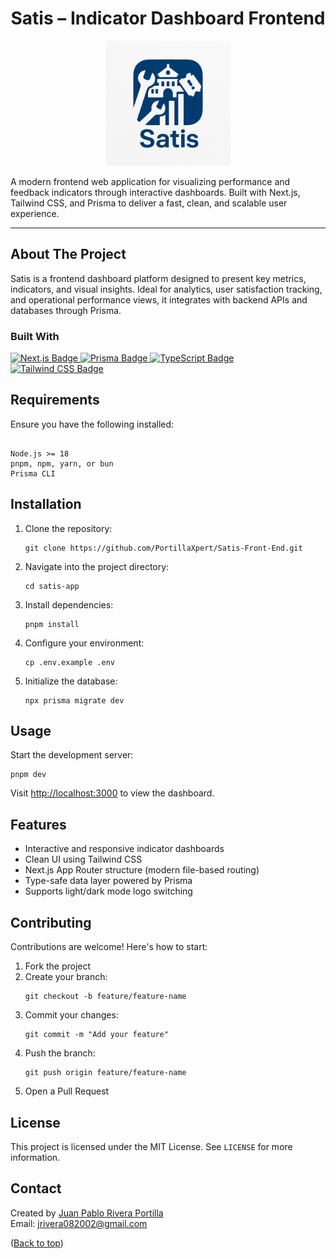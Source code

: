 <div id="readme-top"></div>

<h1 align="center">Satis – Indicator Dashboard Frontend</h1>
<p align="center">
  <img src="images/logo.png" alt="Satis App Logo" width="200" />
</p>
<p class="lead" align="center">

  A modern frontend web application for visualizing performance and feedback indicators through interactive dashboards.
  Built with Next.js, Tailwind CSS, and Prisma to deliver a fast, clean, and scalable user experience.
</p>

<hr />

<h2 id="about">About The Project</h2>

<p>
  Satis is a frontend dashboard platform designed to present key metrics, indicators, and visual insights.
  Ideal for analytics, user satisfaction tracking, and operational performance views, it integrates with backend APIs and databases through Prisma.
</p>

<div class="badge-container">
  <h3>Built With</h3>
  <a class="badge" href="https://nextjs.org/" target="_blank" rel="noopener noreferrer">
    <img src="https://img.shields.io/badge/Next.js-000000?style=for-the-badge&logo=next.js&logoColor=white" alt="Next.js Badge" />
  </a>
  <a class="badge" href="https://prisma.io/" target="_blank" rel="noopener noreferrer">
    <img src="https://img.shields.io/badge/Prisma-2D3748?style=for-the-badge&logo=prisma&logoColor=white" alt="Prisma Badge" />
  </a>
  <a class="badge" href="https://www.typescriptlang.org/" target="_blank" rel="noopener noreferrer">
    <img src="https://img.shields.io/badge/TypeScript-3178C6?style=for-the-badge&logo=typescript&logoColor=white" alt="TypeScript Badge" />
  </a>
  <a class="badge" href="https://tailwindcss.com/" target="_blank" rel="noopener noreferrer">
    <img src="https://img.shields.io/badge/Tailwind_CSS-38B2AC?style=for-the-badge&logo=tailwind-css&logoColor=white" alt="Tailwind CSS Badge" />
  </a>
</div>

<h2 id="requirements">Requirements</h2>
<p>Ensure you have the following installed:</p>
<pre><code>
Node.js >= 18
pnpm, npm, yarn, or bun
Prisma CLI
</code></pre>

<h2 id="installation">Installation</h2>
<ol>
  <li>Clone the repository:
    <pre><code>git clone https://github.com/PortillaXpert/Satis-Front-End.git</code></pre>
  </li>
  <li>Navigate into the project directory:
    <pre><code>cd satis-app</code></pre>
  </li>
  <li>Install dependencies:
    <pre><code>pnpm install</code></pre>
  </li>
  <li>Configure your environment:
    <pre><code>cp .env.example .env</code></pre>
  </li>
  <li>Initialize the database:
    <pre><code>npx prisma migrate dev</code></pre>
  </li>
</ol>

<h2 id="usage">Usage</h2>
<p>Start the development server:</p>
<pre><code>pnpm dev</code></pre>
<p>Visit <a href="http://localhost:3000">http://localhost:3000</a> to view the dashboard.</p>

<h2 id="features">Features</h2>
<ul>
  <li>Interactive and responsive indicator dashboards</li>
  <li>Clean UI using Tailwind CSS</li>
  <li>Next.js App Router structure (modern file-based routing)</li>
  <li>Type-safe data layer powered by Prisma</li>
  <li>Supports light/dark mode logo switching</li>
</ul>

<h2 id="contributing">Contributing</h2>
<p>Contributions are welcome! Here's how to start:</p>
<ol>
  <li>Fork the project</li>
  <li>Create your branch:
    <pre><code>git checkout -b feature/feature-name</code></pre>
  </li>
  <li>Commit your changes:
    <pre><code>git commit -m "Add your feature"</code></pre>
  </li>
  <li>Push the branch:
    <pre><code>git push origin feature/feature-name</code></pre>
  </li>
  <li>Open a Pull Request</li>
</ol>

<h2 id="license">License</h2>
<p>This project is licensed under the MIT License. See <code>LICENSE</code> for more information.</p>

<h2 id="contact">Contact</h2>
<p>
  Created by <a href="https://github.com/PortillaXpert" target="_blank">Juan Pablo Rivera Portilla</a><br/>
  Email: <a href="mailto:jrivera082002@gmail.com">jrivera082002@gmail.com</a>
</p>

<div class="right-link">
  (<a href="#readme-top">Back to top</a>)
</div>
